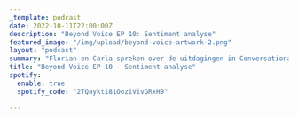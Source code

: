 ```yaml
---
_template: podcast
date: 2022-10-11T22:00:00Z
description: "Beyond Voice EP 10: Sentiment analyse"
featured_image: "/img/upload/beyond-voice-artwork-2.png"
layout: "podcast"
summary: "Florian en Carla spreken over de uitdagingen in Conversational AI. Waarom is Sentiment Analyse noodzakelijk om een optimale customer experience te bieden?"
title: "Beyond Voice EP 10 - Sentiment analyse"
spotify:
  enable: true
  spotify_code: "2TQaykti81OoziVivGRxH9"

---
```


